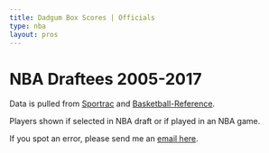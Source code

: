 ```yaml
---
title: Dadgum Box Scores | Officials
type: nba
layout: pros
---
```


# NBA Draftees 2005-2017

<p class="huffman stilwata ford">Data is pulled from <a href="http://www.spotrac.com/nba/rankings/">Sportrac</a> and <a href="http://www.basketball-reference.com/" >Basketball-Reference</a>.</p> 

<p class="huffman stilwata ford">Players shown if selected in NBA draft or if played in an NBA game.</p> 

<p class="huffman stilwata ford">If you spot an error, please send me an <a href="mailto:cbbstatshelp@gmail.com" >email here</a>.</p>

<br>

